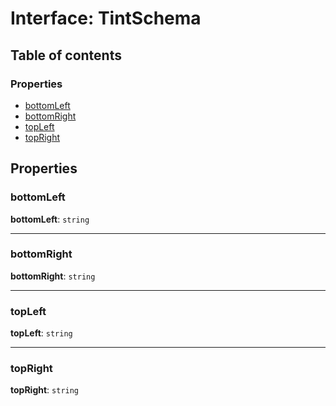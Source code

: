 # Interface: TintSchema

## Table of contents

### Properties

* [bottomLeft](/auto-docs/utils/interfaces/TintSchema-1.md#bottomleft)
* [bottomRight](/auto-docs/utils/interfaces/TintSchema-1.md#bottomright)
* [topLeft](/auto-docs/utils/interfaces/TintSchema-1.md#topleft)
* [topRight](/auto-docs/utils/interfaces/TintSchema-1.md#topright)

## Properties

### bottomLeft

**bottomLeft**: `string`

***

### bottomRight

**bottomRight**: `string`

***

### topLeft

**topLeft**: `string`

***

### topRight

**topRight**: `string`
